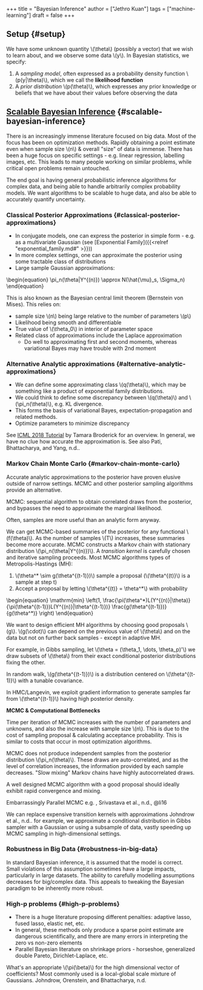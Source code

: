 +++
title = "Bayesian Inference"
author = ["Jethro Kuan"]
tags = ["machine-learning"]
draft = false
+++

## Setup {#setup}

We have some unknown quantity \\(\theta\\) (possibly a vector) that we wish to learn
about, and we observe some data \\(y\\). In Bayesian statistics, we specify:

1.  A _sampling model_, often expressed as a probability density
    function \\(p(y|\theta)\\), which we call the **likelihood function**
2.  A _prior distribution_ \\(p(\theta)\\), which expresses any prior knowledge or
    beliefs that we have about their values before observing the data


## [Scalable Bayesian Inference](https://videoken.com/embed/0HXpnG%5FWnlI) {#scalable-bayesian-inference}

There is an increasingly immense literature focused on big data. Most of the
focus has been on optimization methods. Rapidly obtaining a point estimate even
when sample size \\(n\\) & overall "size" of data is immense. There has been a huge
focus on specific settings - e.g. linear regression, labelling images, etc. This
leads to many people working on similar problems, while critical open problems
remain untouched.

The end goal is having general probabilistic inference algorithms for complex
data, and being able to handle arbitrarily complex probability models. We want
algorithms to be scalable to huge data, and also be able to accurately quantify
uncertainty.


### Classical Posterior Approximations {#classical-posterior-approximations}

-   In conjugate models, one can express the posterior in simple form -
    e.g. as a multivariate Gaussian (see [Exponential Family]({{<relref "exponential_family.md#" >}}))
-   In more complex settings, one can approximate the posterior using some
    tractable class of distributions
-   Large sample Gaussian approximations:

\begin{equation}
  \pi\_n(\theta|Y^{(n)}) \approx N(\hat{\mu}\_s, \Sigma\_n)
\end{equation}

This is also known as the Bayesian central limit theorem (Bernstein
von Mises). This relies on:

-   sample size \\(n\\) being large relative to the number of parameters \\(p\\)
-   Likelihood being smooth and differentiable
-   True value of \\(\theta\_0\\) in interior of parameter space
-   Related class of approximations include the Laplace approximation
    -   Do well to approximating first and second moments, whereas variational Bayes
        may have trouble with 2nd moment


### Alternative Analytic approximations {#alternative-analytic-approximations}

-   We can define some approximating class \\(q(\theta)\\), which may be something
    like a product of exponential family distributions.
-   We could think to define some discrepancy between \\(q(\theta)\\) and
    \\(\pi\_n(\theta)\\), e.g. KL divergence.
-   This forms the basis of variational Bayes, expectation-propagation and related
    methods.
-   Optimize parameters to minimize discrepancy

See [ICML 2018 Tutorial](http://www.tamarabroderick.com/tutorial%5F2018%5Ficml.html) by Tamara Broderick for an overview. In general, we have
no clue how accurate the approximation is. See also
Pati, Bhattacharya, and Yang, n.d..


### Markov Chain Monte Carlo {#markov-chain-monte-carlo}

Accurate analytic approximations to the posterior have proven elusive outside of
narrow settings. MCMC and other posterior sampling algorithms provide an
alternative.

MCMC: sequential algorithm to obtain correlated draws from the posterior, and
bypasses the need to approximate the marginal likelihood.

Often, samples are more useful than an analytic form anyway.

We can get MCMC-based summaries of the posterior for any functional \\(f(\theta)\\).
As the number of samples \\(T\\) increases, these summaries become more accurate.
MCMC constructs a Markov chain with stationary distribution
\\(\pi\_n(\theta|Y^{(n)})\\). A _transition kernel_ is carefully chosen and iterative
sampling proceeds. Most MCMC algorithms types of Metropolis-Hastings (MH):

1.  \\(\theta^\* \sim g(\theta^{(t-1)})\\) sample a proposal
    (\\(\theta^{(t)}\\) is a sample at step t)
2.  Accept a proposal by letting \\(\theta^{(t)} = \theta^\*\\) with probability

\begin{equation}
  \mathrm{min} \left(1, \frac{\pi(\theta^\*)L(Y^{(n)}|\theta)}{\pi(\theta^{(t-1)})L(Y^{(n)}|\theta^{(t-1)})} \frac{g(\theta^{(t-1)})}{g(\theta^\*)} \right)
\end{equation}

We want to design efficient MH algorithms by choosing good proposals \\(g\\).
\\(g(\cdot)\\) can depend on the previous value of \\(\theta\\) and on the data but not
on further back samples - except in adaptive MH.

For example, in Gibbs sampling, let \\(\theta = (\theta\_1, \dots, \theta\_p)'\\) we
draw subsets of \\(\theta\\) from their exact conditional posterior distributions
fixing the other.

In random walk, \\(g(\theta^{(t-1)})\\) is a distribution centered on
\\(\theta^{(t-1)}\\) with a tunable covariance.

In HMC/Langevin, we exploit gradient information to generate samples far from
\\(\theta^{(t-1)}\\) having high posterior density.

**MCMC & Computational Bottlenecks**

Time per iteration of MCMC increases with the number of parameters and unknowns,
and also the increase with sample size \\(n\\). This is due to the cost of sampling
proposal & calculating acceptance probability. This is similar to costs that
occur in most optimization algorithms.

MCMC does not produce independent samples from the posterior distribution
\\(\pi\_n(\theta)\\). These draws are auto-correlated, and as the level of
correlation increases, the information provided by each sample decreases. "Slow
mixing" Markov chains have highly autocorrelated draws.

A well designed MCMC algorithm with a good proposal should ideally exhibit rapid
convergence and mixing.

Embarrassingly Parallel MCMC e.g.
, Srivastava et al., n.d., @li16

We can replace expensive transition kernels with approximations
Johndrow et al., n.d.. for example, we
approximate a conditional distribution in Gibbs sampler with a Gaussian or using
a subsample of data, vastly speeding up MCMC sampling in high-dimensional
settings.


### Robustness in Big Data {#robustness-in-big-data}

In standard Bayesian inference, it is assumed that the model is correct. Small
violations of this assumption sometimes have a large impacts, particularly in
large datasets. The ability to carefully modelling assumptions decreases for
big/complex data. This appeals to tweaking the Bayesian paradigm to be
inherently more robust.


### High-p problems {#high-p-problems}

-   There is a huge literature proposing different penalties: adaptive lasso,
    fused lasso, elastic net, etc.
-   In general, these methods only produce a sparse point estimate are dangerous
    scientifically, and there are many errors in interpreting the zero vs non-zero
    elements
-   Parallel Bayesian literature on shrinkage priors - horseshoe, generalized
    double Pareto, Dirichlet-Laplace, etc.

What's an appropriate \\(\pi(\beta)\\) for the high dimensional vector of
coefficients? Most commonly used is a local-global scale mixture of Gaussians.
Johndrow, Orenstein, and Bhattacharya, n.d.